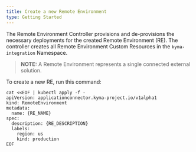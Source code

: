 ```yaml
---
title: Create a new Remote Environment
type: Getting Started
---
```


The Remote Environment Controller provisions and de-provisions the necessary deployments for the created Remote Environment (RE). The controller creates all Remote Environment Custom Resources in the `kyma-integration` Namespace.

>**NOTE:** A Remote Environment represents a single connected external solution.

To create a new RE, run this command:

```
cat <<EOF | kubectl apply -f -
apiVersion: applicationconnector.kyma-project.io/v1alpha1
kind: RemoteEnvironment
metadata:
  name: {RE_NAME}
spec:
  description: {RE_DESCRIPTION}
  labels:
    region: us
    kind: production
EOF
```
